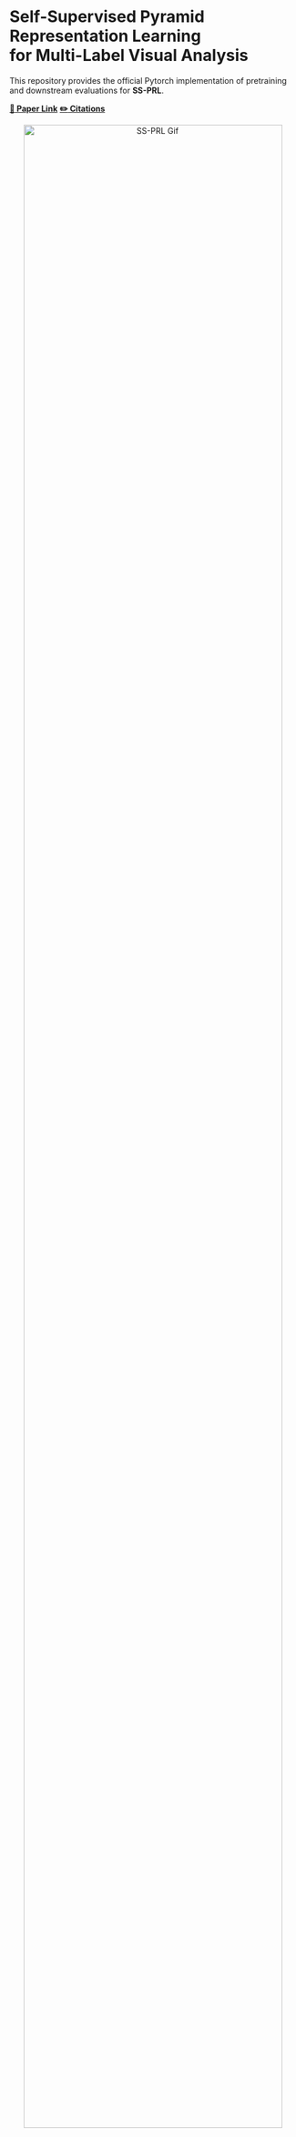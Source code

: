 # Self-Supervised Pyramid Representation Learning <br>for Multi-Label Visual Analysis

   This repository provides the official Pytorch implementation of pretraining and downstream evaluations for **SS-PRL**.
   
   [**:paperclip: Paper Link**](#citations)
   [**:pencil2: Citations**](#citations)
   
   <div align="center">
  <img width="95%" alt="SS-PRL Gif" src="https://github.com/WesleyHsieh0806/SS-PRL/blob/master/GIF/Framework%20Gif.gif">
   </div>
   
   * **Learning of Patch-Based Pyramid Representation**
   * **Cross-Scale Patch-Level Correlation Learning with Correlation Learners**

---


  <h2> Table of Contents</h2>
  <ul>
    <li>
      <a href="#books-prepare-dataset">Prepare Dataset</a>
      <ul>
        <!-- <li><a href="#built-with">Built With</a></li> -->
      </ul>
    </li>
    <li>
      <a href="#running-usage---training">Usage</a>
    </li>
    <li>
      <a href="#bicyclist-downstream-tasks">Downstream tasks</a>
    </li>
    <li>
      <a href="#citations">Citations</a>
    </li>
  </ul>



---

## :books: Prepare Dataset
   Please refer to [Pretrained_Dataset](./Pretrained_Dataset.md) and [Downstream Tasks](#bicyclist-downstream-tasks) for further details.
   
   | Tasks | Datasets:point_down: |
   | - | - | 
   | Pre-Training | [ImageNet](https://image-net.org/index.php) <br> [COCO](https://cocodataset.org/#home) |
   | Downstream | [Pascal VOC](http://host.robots.ox.ac.uk/pascal/VOC/) <br> [COCO](https://cocodataset.org/#home) |

## :running: Usage - Training
Todo


## :bicyclist: Downstream tasks
1. Download the pretrained models

   We provide the checkpoint files of SS-PRL and other SoTA used in our experiments,
   including
   * [SwAV](https://github.com/facebookresearch/swav)
   * [MoCo](https://github.com/facebookresearch/moco)
   * [DenseCL](https://github.com/WXinlong/DenseCL)
   * [BYOL](https://github.com/deepmind/deepmind-research/tree/master/byol)
   * [InsLoc](https://github.com/limbo0000/InstanceLoc)
   * [MaskCo](https://openaccess.thecvf.com/content/ICCV2021/html/Zhao_Self-Supervised_Visual_Representations_Learning_by_Contrastive_Mask_Prediction_ICCV_2021_paper.html)

   ``` bash
   # Download the checkpoints with this command
   bash get_premodels.sh
   ```
2. Transferring to Multi-Label Visual Analysis tasks:

   Please Refer to Readme files for [Classification](./benchmarks/classification), [Object-Detection](./benchmarks/detection), and [Semantic Segmentation](https://github.com/WesleyHsieh0806/SS-PRL/tree/master/benchmarks/Segmentation) tasks.

## Citations
``` bash
Coming Soon
```
